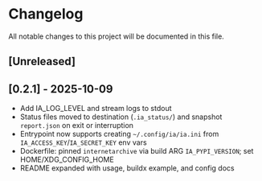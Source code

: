 # Changelog

All notable changes to this project will be documented in this file.

## [Unreleased]

## [0.2.1] - 2025-10-09
- Add IA_LOG_LEVEL and stream logs to stdout
- Status files moved to destination (`.ia_status/`) and snapshot `report.json` on exit or interruption
- Entrypoint now supports creating `~/.config/ia/ia.ini` from `IA_ACCESS_KEY`/`IA_SECRET_KEY` env vars
- Dockerfile: pinned `internetarchive` via build ARG `IA_PYPI_VERSION`; set HOME/XDG_CONFIG_HOME
- README expanded with usage, buildx example, and config docs
